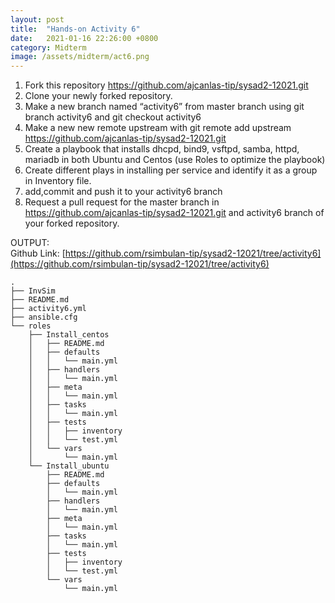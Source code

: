 ```yaml
---
layout: post
title:  "Hands-on Activity 6"
date:   2021-01-16 22:26:00 +0800
category: Midterm
image: /assets/midterm/act6.png
---
```


1. Fork this repository https://github.com/ajcanlas-tip/sysad2-12021.git
2. Clone your newly forked repository.
3. Make a new branch named “activity6” from master branch using git branch activity6 and git checkout activity6
4. Make a new new remote upstream with git remote add upstream https://github.com/ajcanlas-tip/sysad2-12021.git
5. Create a playbook that installs dhcpd, bind9, vsftpd, samba, httpd, mariadb in both Ubuntu and Centos (use Roles to optimize the playbook)
6. Create different plays in installing per service and identify it as a group in Inventory file.
7. add,commit and push it to your activity6 branch
8. Request a pull request for the master branch in https://github.com/ajcanlas-tip/sysad2-12021.git and activity6 branch of your forked repository.

OUTPUT:  
Github Link: [https://github.com/rsimbulan-tip/sysad2-12021/tree/activity6](https://github.com/rsimbulan-tip/sysad2-12021/tree/activity6)  
```
.
├── InvSim
├── README.md
├── activity6.yml
├── ansible.cfg
└── roles
    ├── Install_centos
    │   ├── README.md
    │   ├── defaults
    │   │   └── main.yml
    │   ├── handlers
    │   │   └── main.yml
    │   ├── meta
    │   │   └── main.yml
    │   ├── tasks
    │   │   └── main.yml
    │   ├── tests
    │   │   ├── inventory
    │   │   └── test.yml
    │   └── vars
    │       └── main.yml
    └── Install_ubuntu
        ├── README.md
        ├── defaults
        │   └── main.yml
        ├── handlers
        │   └── main.yml
        ├── meta
        │   └── main.yml
        ├── tasks
        │   └── main.yml
        ├── tests
        │   ├── inventory
        │   └── test.yml
        └── vars
            └── main.yml
```